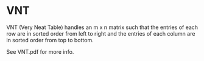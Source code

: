# VNT
VNT (Very Neat Table) handles an m x n  matrix such that the entries of each row are in sorted order from left to right and the entries of each column are in sorted order from top to bottom.

See VNT.pdf for more info.
